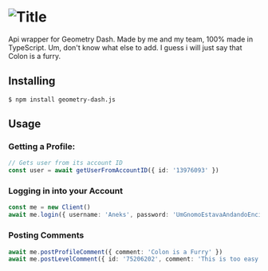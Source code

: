 # ![Title](https://cdn.discordapp.com/attachments/779044709930369144/865273776866197534/Geometry_Dash2Ejs.png)

Api wrapper for Geometry Dash. Made by me and my team, 100% made in TypeScript. Um, don't know what else to add. I guess i will just say that Colon is a furry.

## Installing

```
$ npm install geometry-dash.js
```


## Usage

### Getting a Profile:

```ts
// Gets user from its account ID
const user = await getUserFromAccountID({ id: '13976093' })
```

### Logging in into your Account

```ts
const me = new Client()
await me.login({ username: 'Aneks', password: 'UmGnomoEstavaAndandoEncimaDoAsfalto' })
```

### Posting Comments

```ts
await me.postProfileComment({ comment: 'Colon is a Furry' })
await me.postLevelComment({ id: '75206202', comment: 'This is too easy', percent: 100 })
```